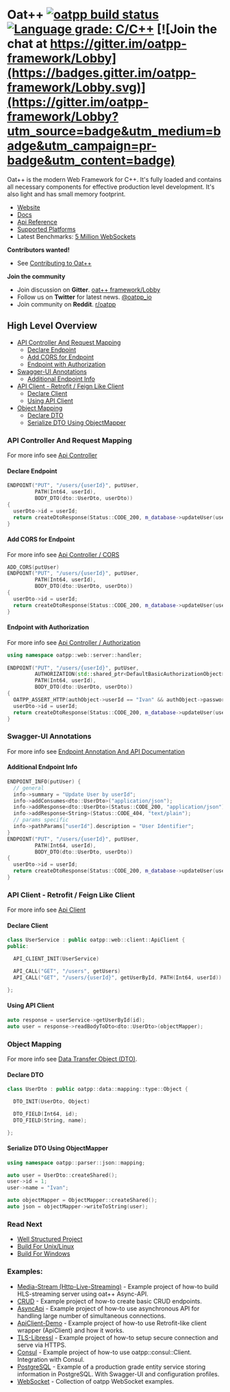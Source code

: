 # Oat++ [![oatpp build status](https://dev.azure.com/lganzzzo/lganzzzo/_apis/build/status/oatpp.oatpp)](https://dev.azure.com/lganzzzo/lganzzzo/_build?definitionId=1) [![Language grade: C/C++](https://img.shields.io/lgtm/grade/cpp/g/oatpp/oatpp.svg?logo=lgtm&logoWidth=18)](https://lgtm.com/projects/g/oatpp/oatpp/context:cpp) [![Join the chat at https://gitter.im/oatpp-framework/Lobby](https://badges.gitter.im/oatpp-framework/Lobby.svg)](https://gitter.im/oatpp-framework/Lobby?utm_source=badge&utm_medium=badge&utm_campaign=pr-badge&utm_content=badge)

Oat++ is the modern Web Framework for C++. It's fully loaded and contains all necessary components for
effective production level development. It's also light and has small memory footprint.

- [Website](https://oatpp.io/)
- [Docs](https://oatpp.io/docs/start/)
- [Api Reference](https://oatpp.io/api/latest/)
- [Supported Platforms](https://oatpp.io/supported-platforms/)
- Latest Benchmarks: [5 Million WebSockets](https://oatpp.io/benchmark/websocket/5-million/)

**Contributors wanted!**  
- See [Contributing to Oat++](CONTRIBUTING.md)

**Join the community**
- Join discussion on **Gitter**. [oat++ framework/Lobby](https://gitter.im/oatpp-framework/Lobby)
- Follow us on **Twitter** for latest news. [@oatpp_io](https://twitter.com/oatpp_io)
- Join community on **Reddit**. [r/oatpp](https://www.reddit.com/r/oatpp/)

## High Level Overview

- [API Controller And Request Mapping](#api-controller-and-request-mapping)
    * [Declare Endpoint](#declare-endpoint)
    * [Add CORS for Endpoint](#add-cors-for-endpoint)
    * [Endpoint with Authorization](#endpoint-with-authorization)
- [Swagger-UI Annotations](#swagger-ui-annotations)
    * [Additional Endpoint Info](#additional-endpoint-info)
- [API Client - Retrofit / Feign Like Client](#api-client---retrofit--feign-like-client)
    * [Declare Client](#declare-client)
    * [Using API Client](#using-api-client)
- [Object Mapping](#object-mapping)
    * [Declare DTO](#declare-dto)
    * [Serialize DTO Using ObjectMapper](#serialize-dto-using-objectmapper)


### API Controller And Request Mapping

For more info see [Api Controller](https://oatpp.io/docs/components/api-controller/)

#### Declare Endpoint

```cpp
ENDPOINT("PUT", "/users/{userId}", putUser,
         PATH(Int64, userId),
         BODY_DTO(dto::UserDto, userDto)) 
{
  userDto->id = userId;
  return createDtoResponse(Status::CODE_200, m_database->updateUser(userDto));
}
```

#### Add CORS for Endpoint

For more info see [Api Controller / CORS](https://oatpp.io/docs/components/api-controller/#cors)

```cpp
ADD_CORS(putUser)
ENDPOINT("PUT", "/users/{userId}", putUser,
         PATH(Int64, userId),
         BODY_DTO(dto::UserDto, userDto)) 
{
  userDto->id = userId;
  return createDtoResponse(Status::CODE_200, m_database->updateUser(userDto));
}
```

#### Endpoint with Authorization

For more info see [Api Controller / Authorization](https://oatpp.io/docs/components/api-controller/#authorization-basic)

```cpp
using namespace oatpp::web::server::handler;
  
ENDPOINT("PUT", "/users/{userId}", putUser,
         AUTHORIZATION(std::shared_ptr<DefaultBasicAuthorizationObject>, authObject),
         PATH(Int64, userId),
         BODY_DTO(dto::UserDto, userDto)) 
{
  OATPP_ASSERT_HTTP(authObject->userId == "Ivan" && authObject->password == "admin", Status::CODE_401, "Unauthorized");
  userDto->id = userId;
  return createDtoResponse(Status::CODE_200, m_database->updateUser(userDto));
}
```

### Swagger-UI Annotations

For more info see [Endpoint Annotation And API Documentation](https://oatpp.io/docs/components/api-controller/#endpoint-annotation-and-api-documentation)

#### Additional Endpoint Info

```cpp
ENDPOINT_INFO(putUser) {
  // general
  info->summary = "Update User by userId";
  info->addConsumes<dto::UserDto>("application/json");
  info->addResponse<dto::UserDto>(Status::CODE_200, "application/json");
  info->addResponse<String>(Status::CODE_404, "text/plain");
  // params specific
  info->pathParams["userId"].description = "User Identifier";
}
ENDPOINT("PUT", "/users/{userId}", putUser,
         PATH(Int64, userId),
         BODY_DTO(dto::UserDto, userDto)) 
{
  userDto->id = userId;
  return createDtoResponse(Status::CODE_200, m_database->updateUser(userDto));
}
```

### API Client - Retrofit / Feign Like Client

For more info see [Api Client](https://oatpp.io/docs/components/api-client/)

#### Declare Client

```cpp
class UserService : public oatpp::web::client::ApiClient {
public:

  API_CLIENT_INIT(UserService)

  API_CALL("GET", "/users", getUsers)
  API_CALL("GET", "/users/{userId}", getUserById, PATH(Int64, userId))

};
```

#### Using API Client

```cpp
auto response = userService->getUserById(id);
auto user = response->readBodyToDto<dto::UserDto>(objectMapper);
```

### Object Mapping

For more info see [Data Transfer Object (DTO)](https://oatpp.io/docs/components/dto/).

#### Declare DTO

```cpp
class UserDto : public oatpp::data::mapping::type::Object {

  DTO_INIT(UserDto, Object)

  DTO_FIELD(Int64, id);
  DTO_FIELD(String, name);

};
```

#### Serialize DTO Using ObjectMapper

```cpp
using namespace oatpp::parser::json::mapping;

auto user = UserDto::createShared();
user->id = 1;
user->name = "Ivan";

auto objectMapper = ObjectMapper::createShared();
auto json = objectMapper->writeToString(user);
```

### Read Next

- [Well Structured Project](https://oatpp.io/docs/start/step-by-step/#well-structured-project)
- [Build For Unix/Linux](https://oatpp.io/docs/installation/unix-linux/)
- [Build For Windows](https://oatpp.io/docs/installation/windows/)

### Examples:

- [Media-Stream (Http-Live-Streaming)](https://github.com/oatpp/example-hls-media-stream) - Example project of how-to build HLS-streaming server using oat++ Async-API.
- [CRUD](https://github.com/oatpp/example-crud) - Example project of how-to create basic CRUD endpoints.
- [AsyncApi](https://github.com/oatpp/example-async-api) - Example project of how-to use asynchronous API for handling large number of simultaneous connections.
- [ApiClient-Demo](https://github.com/oatpp/example-api-client) - Example project of how-to use Retrofit-like client wrapper (ApiClient) and how it works.
- [TLS-Libressl](https://github.com/oatpp/example-libressl) - Example project of how-to setup secure connection and serve via HTTPS.
- [Consul](https://github.com/oatpp/example-consul) - Example project of how-to use oatpp::consul::Client. Integration with Consul.
- [PostgreSQL](https://github.com/oatpp/example-postgresql) - Example of a production grade entity service storing information in PostgreSQL. With Swagger-UI and configuration profiles.
- [WebSocket](https://github.com/oatpp/example-websocket) - Collection of oatpp WebSocket examples.
